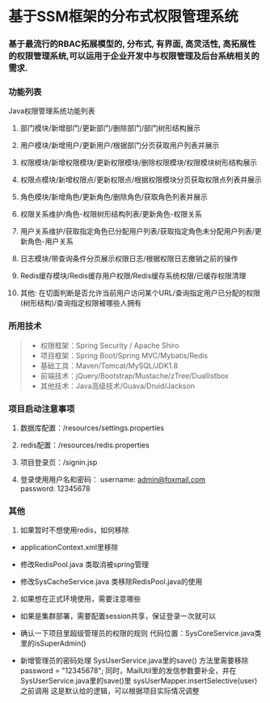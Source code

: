 # 基于SSM框架的分布式权限管理系统

### 基于最流行的RBAC拓展模型的, 分布式, 有界面, 高灵活性, 高拓展性的权限管理系统,可以运用于企业开发中与权限管理及后台系统相关的需求.

### 功能列表
Java权限管理系统功能列表
1. 部门模块/新增部门/更新部门/删除部门/部门树形结构展示

2. 用户模块/新增用户/更新用户/根据部门分页获取用户列表并展示

3. 权限模块/新增权限模块/更新权限模块/删除权限模块/权限模块树形结构展示

4. 权限点模块/新增权限点/更新权限点/根据权限模块分页获取权限点列表并展示

5. 角色模块/新增角色/更新角色/删除角色/获取角色列表并展示

6. 权限关系维护/角色-权限树形结构列表/更新角色-权限关系

7. 用户关系维护/获取指定角色已分配用户列表/获取指定角色未分配用户列表/更新角色-用户关系

8. 日志模块/带查询条件分页展示权限日志/根据权限日志撤销之前的操作

9. Redis缓存模块/Redis缓存用户权限/Redis缓存系统权限/已缓存权限清理

10. 其他: 在切面判断是否允许当前用户访问某个URL/查询指定用户已分配的权限(树形结构)/查询指定权限被哪些人拥有

### 所用技术
> - 权限框架：Spring Security / Apache Shiro
> - 项目框架：Spring Boot/Spring MVC/Mybatis/Redis
> - 基础工具：Maven/Tomcat/MySQL/JDK1.8
> - 前端技术：jQuery/Bootstrap/Mustache/zTree/Duallistbox
> - 其他技术：Java高级技术/Guava/Druid/Jackson

### 项目启动注意事项

1. 数据库配置：/resources/settings.properties

2. redis配置：/resources/redis.properties

3. 项目登录页：/signin.jsp

4. 登录使用用户名和密码：
    username: admin@foxmail.com  
    password: 12345678

### 其他
1. 如果暂时不想使用redis，如何移除

- applicationContext.xml里移除 <import resource="redis.xml" />

- 修改RedisPool.java 类取消被spring管理

- 修改SysCacheService.java 类移除RedisPool.java的使用

2. 如果想在正式环境使用，需要注意哪些

- 如果是集群部署，需要配置session共享，保证登录一次就可以

- 确认一下项目里超级管理员的权限的规则
代码位置：SysCoreService.java类里的isSuperAdmin()

- 新增管理员的密码处理
SysUserService.java里的save() 方法里需要移除 password = "12345678";
同时，MailUtil里的发信参数要补全，并在SysUserService.java里的save()里 sysUserMapper.insertSelective(user) 之前调用
这是默认给的逻辑，可以根据项目实际情况调整